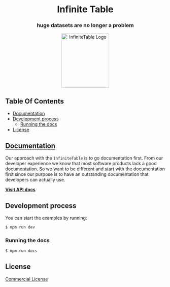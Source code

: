 
<div align="center">

<h1>
<b>Infinite Table</b>
</h1>
<h3> huge datasets are no longer a problem</h3>
  <a href="https://infinite-table.com">
    <img width="150px" height="170px" alt="InfiniteTable Logo" src="https://infinite-table.com/logo-infinite.svg">
  </a>

</div>

## Table Of Contents

<!-- START doctoc generated TOC please keep comment here to allow auto update -->
<!-- DON'T EDIT THIS SECTION, INSTEAD RE-RUN doctoc TO UPDATE -->

- [Documentation](#documentation)
- [Development process](#development-process)
  - [Running the docs](#running-the-docs)
- [License](#license)

<!-- END doctoc generated TOC please keep comment here to allow auto update -->

## [Documentation](https://infinite-table.com/docs)

Our approach with the `InfiniteTable` is to go documentation first. From our developer experience we know that most software products lack a good documentation. So we want to be different and start with the documentation first since our purpose is to have an outstanding documentation that developers can actually use.

**[Visit API docs](https://infinite-table.com/docs)**

## Development process

You can start the examples by running:

```sh
$ npm run dev
```

### Running the docs

```sh
$ npm run docs
```
<!-- 
### HTML Element classNames

- The table has the `ITable` className, and all HTML elements are prefixed with that.

- All meaningful table parts (table row, header, cell) keep capitalized names, for example:

  - `ITableRow`
  - `ITableHeader`
  - `ITableCell` - all cells, both in body and in header
  - `ITableHeaderCell` - cells in header
  - `ITableColumnCell` - cells in body rows

- Other HTML elements, which are nested inside those table parts, will be prefixed with the table part where they are nested, followed by `_`. Example:

  - `ITableCell_content`

### CSS variables

There are 2 kinds of variables:

- top-level
- component specific

All CSS variables meant primarily to be applied to a specific css property, will end up with `__<property-name>`, like this:

- `--it__border-radius`

#### CSS top-level variables

Those are prefixed with `at-`. Examples:

- `--it-font-size-0`
- `--it-space-0`
- `--it-space-1`
- `--it-color-....`

The ones meant primarily for a CSS property name will end with `__<property-name>`, like this:

- `--it__border-radius` -->


## License 

[Commercial License](./source/LICENSE.md)